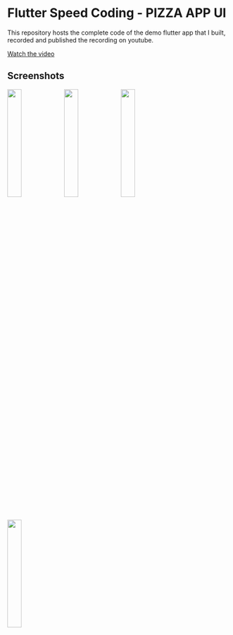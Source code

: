 # Flutter Speed Coding - PIZZA APP UI
This repository hosts the complete code of the demo flutter app that I built, recorded and published the recording on youtube.

[Watch the video](https://youtu.be/Ob_uJgHseOI)

## Screenshots

<img src="https://github.com/Ronak99/Flutter-UI-PizzaApp/blob/master/assets/ss/front.PNG" align="left" width="25%" >

<img src="https://github.com/Ronak99/Flutter-UI-PizzaApp/blob/master/assets/ss/screen1.PNG" align="left" width="25%" >

<img src="https://github.com/Ronak99/Flutter-UI-PizzaApp/blob/master/assets/ss/screen2.PNG" align="left" width="25%" >

<img src="https://github.com/Ronak99/Flutter-UI-PizzaApp/blob/master/assets/ss/screen3.PNG" align="left" width="25%" >

